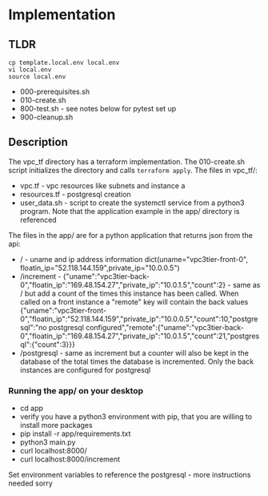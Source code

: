 
# Implementation
## TLDR
```
cp template.local.env local.env
vi local.env
source local.env
```

- 000-prerequisites.sh
- 010-create.sh
- 800-test.sh - see notes below for pytest set up
- 900-cleanup.sh

## Description
The vpc_tf directory has a terraform implementation.  The 010-create.sh script initializes the directory and calls `terraform apply`.  The files in vpc_tf/:
- vpc.tf - vpc resources like subnets and instance a
- resources.tf - postgresql creation
- user_data.sh - script to create the systemctl service from a python3 program.  Note that the application example in the app/ directory is referenced

The files in the app/ are for a python application that returns json from the api:
- / - uname and ip address information dict(uname="vpc3tier-front-0", floatin_ip="52.118.144.159",private_ip="10.0.0.5")
- /increment - {"uname":"vpc3tier-back-0","floatin_ip":"169.48.154.27","private_ip":"10.0.1.5","count":2} - same as / but add a count of the times this instance has been called.  When called on a front instance a "remote" key will contain the back values {"uname":"vpc3tier-front-0","floatin_ip":"52.118.144.159","private_ip":"10.0.0.5","count":10,"postgresql":"no postgresql configured","remote":{"uname":"vpc3tier-back-0","floatin_ip":"169.48.154.27","private_ip":"10.0.1.5","count":21,"postgresql":{"count":3}}}
- /postgresql - same as increment but a counter will also be kept in the database of the total times the database is incremented.  Only the back instances are configured for postgresql

### Running the app/ on your desktop

- cd app
- verify you have a python3 environment with pip, that you are willing to install more packages
- pip install -r app/requirements.txt
- python3 main.py
- curl localhost:8000/
- curl localhost:8000/increment

Set environment variables to reference the postgresql - more instructions needed sorry